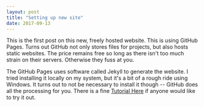 ```yaml
---
layout: post
title: "Setting up new site"
date: 2017-09-13
---
```


This is the first post on this new, freely hosted website. This is using GitHub Pages. Turns out GitHub not only stores files for projects, but also hosts static websites. The price remains free so long as there isn't too much strain on their servers. Otherwise they fuss at you.

The GitHub Pages uses software called Jekyll to generate the website. I tried installing it locally on my system, but it's a bit of a rough ride using Windows. It turns out to not be necessary to install it though -- GitHub does all the processing for you. There is a fine [Tutorial Here](http://jmcglone.com/guides/github-pages/) if anyone would like to try it out.
